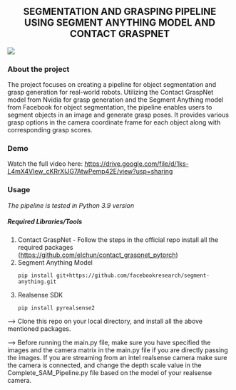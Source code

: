 <p align="center">
  <h2 align="center">SEGMENTATION AND GRASPING PIPELINE USING SEGMENT ANYTHING MODEL AND CONTACT GRASPNET</h2>
</p>

<img src="https://github.com/NirshalChandraSekar/Segmentation-and-Grasping/blob/cc3f69cdf154f75adbff375ed20350e29e39c3fd/image.png">

### About the project
The project focuses on creating a pipeline for object segmentation and grasp generation for real-world robots. Utilizing the Contact GraspNet model from Nvidia for grasp generation and the Segment Anything model from Facebook for object segmentation, the pipeline enables users to segment objects in an image and generate grasp poses. It provides various grasp options in the camera coordinate frame for each object along with corresponding grasp scores.

### Demo
Watch the full video here: https://drive.google.com/file/d/1ks-L4mX4VIew_cKRrXlJG7AtwPemp42E/view?usp=sharing

### Usage
*The pipeline is tested in Python 3.9 version*
##### Required Libraries/Tools
1) Contact GraspNet - Follow the steps in the official repo install all the required packages (https://github.com/elchun/contact_graspnet_pytorch)
2) Segment Anything Model 
   ```
   pip install git+https://github.com/facebookresearch/segment-anything.git
   ```
3) Realsense SDK
   ```
   pip install pyrealsense2
   ```

--> Clone this repo on your local directory, and install all the above mentioned packages. 

--> Before running the main.py file, make sure you have specified the images and the camera matrix in the main.py file if you are directly passing the images. If you are streaming from an intel realsense camera make sure the camera is connected, and change the depth scale value in the Complete_SAM_Pipeline.py file based on the model of your realsense camera.




